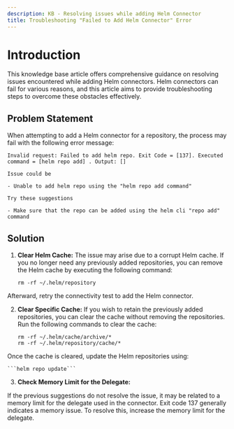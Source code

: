 ```yaml
---
description: KB - Resolving issues while adding Helm Connector
title: Troubleshooting "Failed to Add Helm Connector" Error
---
```

# Introduction

This knowledge base article offers comprehensive guidance on resolving issues encountered while adding Helm connectors. Helm connectors can fail for various reasons, and this article aims to provide troubleshooting steps to overcome these obstacles effectively.


## Problem Statement

When attempting to add a Helm connector for a repository, the process may fail with the following error message:

```
Invalid request: Failed to add helm repo. Exit Code = [137]. Executed command = [helm repo add] . Output: []

Issue could be

- Unable to add helm repo using the "helm repo add command"

Try these suggestions

- Make sure that the repo can be added using the helm cli "repo add" command
```
## Solution

1. **Clear Helm Cache:**
The issue may arise due to a corrupt Helm cache. If you no longer need any previously added repositories, you can remove the Helm cache by executing the following command:

    ```rm -rf ~/.helm/repository ```

Afterward, retry the connectivity test to add the Helm connector.

2.  **Clear Specific Cache:**
If you wish to retain the previously added repositories, you can clear the cache without removing the repositories. Run the following commands to clear the cache:
 
    ```
    rm -rf ~/.helm/cache/archive/*
    rm -rf ~/.helm/repository/cache/*
    ```
 
Once the cache is cleared, update the Helm repositories using:
 
    ```helm repo update```

3. **Check Memory Limit for the Delegate:**

If the previous suggestions do not resolve the issue, it may be related to a memory limit for the delegate used in the connector. Exit code 137 generally indicates a memory issue. To resolve this, increase the memory limit for the delegate.


